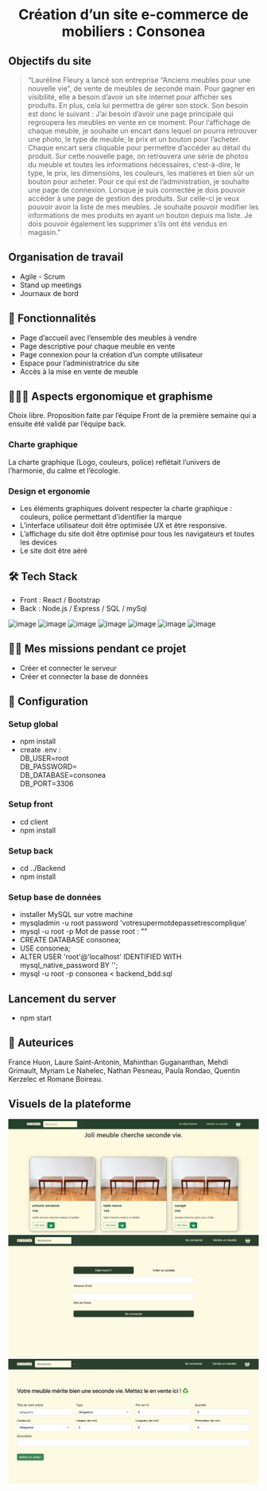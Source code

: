 # <p align="center">Création d’un site e-commerce de mobiliers : Consonea </p>

## Objectifs du site

> “Lauréline Fleury a lancé son entreprise “Anciens meubles pour une nouvelle vie”, de vente de meubles de seconde main. Pour gagner en visibilité, elle a besoin d’avoir un site internet pour afficher ses produits. En plus, cela lui permettra de gérer son stock. Son besoin est donc le suivant : J’ai besoin d’avoir une page principale qui regroupera les meubles en vente en ce moment. Pour l’affichage de chaque meuble, je souhaite un encart dans lequel on pourra retrouver une photo, le type de meuble, le prix et un bouton pour l’acheter. Chaque encart sera cliquable pour permettre d’accéder au détail du produit. Sur cette nouvelle page, on retrouvera une série de photos du meuble et toutes les informations nécessaires, c’est-à-dire, le type, le prix, les dimensions, les couleurs, les matières et bien sûr un bouton pour acheter. Pour ce qui est de l’administration, je souhaite une page de connexion. Lorsque je suis connectée je dois pouvoir accéder à une page de gestion des produits. Sur celle-ci je veux pouvoir avoir la liste de mes meubles. Je souhaite pouvoir modifier les informations de mes produits en ayant un bouton depuis ma liste. Je dois pouvoir également les supprimer s’ils ont été vendus en magasin.”



## Organisation de travail

- Agile - Scrum
- Stand up meetings
- Journaux de bord


## 🧐 Fonctionnalités   
- Page d’accueil avec l’ensemble des meubles à vendre
- Page descriptive pour chaque meuble en vente
- Page connexion pour la création d’un compte utilisateur
- Espace pour l’administratrice du site
- Accès à la mise en vente de meuble

## 👩🏽‍🎨 Aspects ergonomique et graphisme

Choix libre. Proposition faite par l’équipe Front de la première semaine qui a ensuite été validé par l’équipe back.

### Charte graphique

La charte graphique (Logo, couleurs, police) reflétait l’univers de l’harmonie, du calme et l’écologie.

### Design et ergonomie

- Les éléments graphiques doivent respecter la charte graphique : couleurs, police permettant d’identifier la marque
- L’interface utilisateur doit être optimisée UX et être responsive.
- L’affichage du site doit être optimisé pour tous les navigateurs et toutes les devices
- Le site doit être aéré

## 🛠️ Tech Stack
- Front : React / Bootstrap
- Back : Node.js / Express / SQL / mySql
  
![image](https://img.shields.io/badge/VSCode-0078D4?style=for-the-badge&logo=visual%20studio%20code&logoColor=white 
)  ![image](https://img.shields.io/badge/JavaScript-323330?style=for-the-badge&logo=javascript&logoColor=F7DF1E )
![image](https://img.shields.io/badge/React-20232A?style=for-the-badge&logo=react&logoColor=61DAFB) 
![image](https://img.shields.io/badge/Bootstrap-563D7C?style=for-the-badge&logo=bootstrap&logoColor=white)
![image](https://img.shields.io/badge/npm-CB3837?style=for-the-badge&logo=npm&logoColor=white)
![image](https://img.shields.io/badge/Express%20js-000000?style=for-the-badge&logo=express&logoColor=white)
![image](https://img.shields.io/badge/MySQL-005C84?style=for-the-badge&logo=mysql&logoColor=white)



## 💪🏾 Mes missions pendant ce projet   

- Créer et connecter le serveur
- Créer et connecter la base de données  


## 🔌 Configuration

### Setup global

- npm install
- create .env :  
  DB_USER=root  
  DB_PASSWORD=  
  DB_DATABASE=consonea  
  DB_PORT=3306

### Setup front

- cd client
- npm install

### Setup back

- cd ../Backend
- npm install

### Setup base de données

- installer MySQL sur votre machine
- mysqladmin -u root password 'votresupermotdepassetrescomplique'
- mysql -u root -p Mot de passe root : ""
- CREATE DATABASE consonea;
- USE consonea;
- ALTER USER 'root'@'localhost' IDENTIFIED WITH mysql_native_password BY '';
- mysql -u root -p consonea < backend_bdd.sql

## Lancement du server

- npm start

## 🙇 Auteurices 

France Huon, Laure Saint-Antonin, Mahinthan Gugananthan, Mehdi Grimault, Myriam Le Nahelec, Nathan Pesneau, Paula Rondao, Quentin Kerzelec et Romane Boireau.
        
## Visuels de la plateforme

![Alt text](/screenshots/Consonea_0.png "accueil")
![Alt text](/screenshots/Consonea_1.png "accueil")
![Alt text](/screenshots/Consonea_2.png "accueil")
